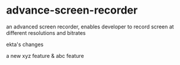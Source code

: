 # advance-screen-recorder
an advanced screen recorder, enables developer to record screen at different resolutions and bitrates

ekta's changes


a new xyz feature & abc feature
